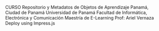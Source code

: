 CURSO Repositorio y Metadatos de Objetos de Aprendizaje
Panamá, Ciudad de Panamá
Universidad de Panamá
Facultad de Informática, Electrónica y Comunicación
Maestría de E-Learning
Prof: Ariel Vernaza
Deploy using Impress.js
